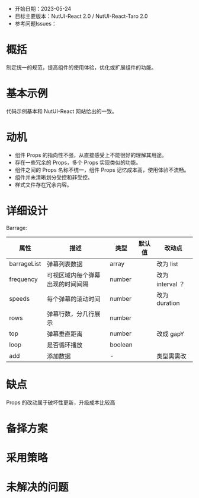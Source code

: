 - 开始日期：2023-05-24
- 目标主要版本：NutUI-React 2.0 / NutUI-React-Taro 2.0
- 参考问题Issues：

# 概括

制定统一的规范，提高组件的使用体验，优化或扩展组件的功能。


# 基本示例

代码示例基本和 NutUI-React 网站给出的一致。


# 动机

- 组件 Props 的指向性不强，从直接感受上不能很好的理解其用途。
- 存在一些冗余的 Props，多个 Props 实现类似的功能。
- 组件之间的 Props 名称不统一，组件 Props 记忆成本高，使用体验不流畅。
- 组件并未清晰划分受控和非受控。
- 样式文件存在冗余内容。


# 详细设计


Barrage:

| 属性 | 描述 | 类型 | 默认值 | 改动点 |
| --- | --- | --- | --- | --- |
| barrageList | 弹幕列表数据 | array |  | 改为 list |
| frequency | 可视区域内每个弹幕出现的时间间隔 | number |  | 改为 interval ？ |
| speeds | 每个弹幕的滚动时间 | number |  | 改为 duration |
| rows | 弹幕行数，分几行展示 | number |  |  |
| top | 弹幕垂直距离 | number |  | 改成 gapY |
| loop | 是否循环播放 | boolean |  |  |
| add | 添加数据 | - |  | 类型需需改 |


# 缺点

Props 的改动属于破坏性更新，升级成本比较高

# 备择方案


# 采用策略


# 未解决的问题


